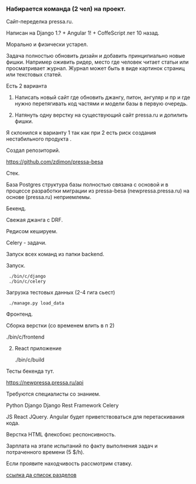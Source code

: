 ###  Набирается команда (2 чел) на проект.

Сайт-переделка pressa.ru.

Написан на Django 1.? + Angular 1! + CoffeScript лет 10 назад.

Морально и физически устарел.

Задача полностью обновить  дизайн и добавить принципиально новые фишки.
Например оживить ридер, место где человек читает статьи или просматривает журнал.
Журнал может быть в виде картинок страниц или текстовых статей.

Есть 2 варианта 

1. Написать новый сайт где обновить джангу, питон, ангуляр и пр и где нужно перетягивать код частями и модели базы в первую очередь.

2. Натянуть одну верстку на существующий сайт pressa.ru и допилить фишки.

Я склонился к варианту 1 так как при 2 есть риск создания нестабильного продукта .

Создал репозиторий.

https://github.com/zdimon/pressa-besa

Стек.

База Postgres структура базы полностью связана с основой и в процессе разработки миграции из pressa-besa (newpressa.pressa.ru) на основе (pressa.ru) неприемлемы.

Бекенд.

Свежая джанга с DRF.

Редисом кешируем.

Celery - задачи.

Запуск всех команд из папки backend.

Запуск.

     ./bin/c/django
     ./bin/c/celery

Загрузка тестовых данных (2-4 гига сьест)

     ./manage.py load_data

Фронтенд.

Сборка верстки (со временем влить в п 2)

  ./bin/c/frontend
    

2. React приложение

	./bin/c/build

Тесты бекенда тут.

https://newpressa.pressa.ru/api

Требуются специалисты со знанием.

Python Django Django Rest Framework Celery 

JS React JQuery. Angular будет приветствоваться для перетаскивания кода.

Верстка HTML флексбокс респонсивность.

Зарплата на этапе испытаний по факту выполнения задач и потраченного времени (5 $/h).

Если проявите находчивость рассмотрим ставку.

[ссылка да список разделов](tz.md)













